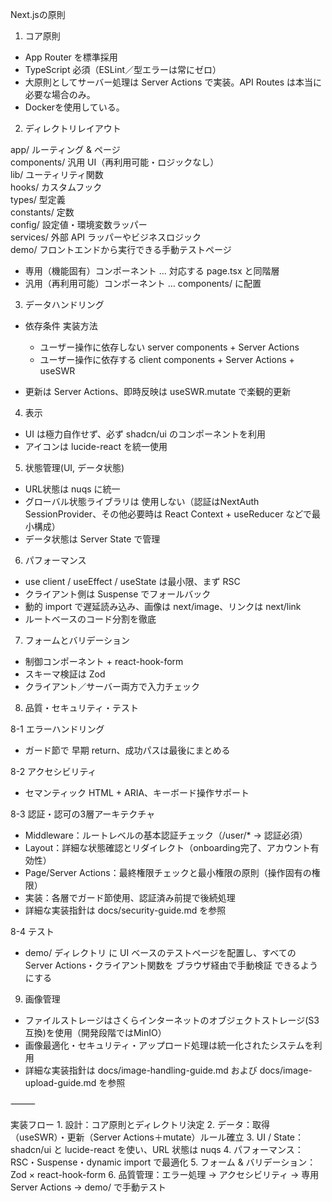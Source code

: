 Next.jsの原則

1. コア原則
  - App Router を標準採用
  - TypeScript 必須（ESLint／型エラーは常にゼロ）
  - 大原則としてサーバー処理は Server Actions で実装。API Routes は本当に必要な場合のみ。
  - Dockerを使用している。

2. ディレクトリレイアウト

app/         ルーティング & ページ  
components/  汎用 UI（再利用可能・ロジックなし）  
lib/         ユーティリティ関数  
hooks/       カスタムフック  
types/       型定義  
constants/   定数  
config/      設定値・環境変数ラッパー  
services/    外部 API ラッパーやビジネスロジック  
demo/        フロントエンドから実行できる手動テストページ

  - 専用（機能固有）コンポーネント … 対応する page.tsx と同階層
  - 汎用（再利用可能）コンポーネント … components/ に配置

3. データハンドリング

  - 依存条件  実装方法
    - ユーザー操作に依存しない	server components + Server Actions
    - ユーザー操作に依存する	client components + Server Actions + useSWR

  - 更新は Server Actions、即時反映は useSWR.mutate で楽観的更新

4. 表示

  - UI は極力自作せず、必ず shadcn/ui のコンポーネントを利用
  - アイコンは lucide-react を統一使用

5. 状態管理(UI, データ状態)

  - URL状態は nuqs に統一
  - グローバル状態ライブラリは 使用しない（認証はNextAuth
  SessionProvider、その他必要時は React Context + useReducer などで最小構成）
  - データ状態は Server State で管理

6. パフォーマンス

  - use client / useEffect / useState は最小限、まず RSC
  - クライアント側は Suspense でフォールバック
  - 動的 import で遅延読み込み、画像は next/image、リンクは next/link
  - ルートベースのコード分割を徹底

7. フォームとバリデーション

  - 制御コンポーネント + react-hook-form
  - スキーマ検証は Zod
  - クライアント／サーバー両方で入力チェック

8. 品質・セキュリティ・テスト

8-1 エラーハンドリング
  - ガード節で 早期 return、成功パスは最後にまとめる

8-2 アクセシビリティ
  - セマンティック HTML + ARIA、キーボード操作サポート

8-3 認証・認可の3層アーキテクチャ
  - Middleware：ルートレベルの基本認証チェック（/user/* → 認証必須）
  - Layout：詳細な状態確認とリダイレクト（onboarding完了、アカウント有効性）
  - Page/Server Actions：最終権限チェックと最小権限の原則（操作固有の権限）
  - 実装：各層でガード節使用、認証済み前提で後続処理
  - 詳細な実装指針は docs/security-guide.md を参照

8-4 テスト
  - demo/ ディレクトリ に UI ベースのテストページを配置し、すべての Server Actions・クライアント関数を ブラウザ経由で手動検証 できるようにする

9. 画像管理
  - ファイルストレージはさくらインターネットのオブジェクトストレージ(S3互換)を使用（開発段階ではMinIO）
  - 画像最適化・セキュリティ・アップロード処理は統一化されたシステムを利用
  - 詳細な実装指針は docs/image-handling-guide.md および docs/image-upload-guide.md を参照

⸻

実装フロー
	1.	設計：コア原則とディレクトリ決定
	2.	データ：取得（useSWR）・更新（Server Actions＋mutate）ルール確立
	3.	UI / State：shadcn/ui と lucide-react を使い、URL 状態は nuqs
	4.	パフォーマンス：RSC・Suspense・dynamic import で最適化
	5.	フォーム & バリデーション：Zod × react-hook-form
	6.	品質管理：エラー処理 → アクセシビリティ → 専用 Server Actions → demo/ で手動テスト
    